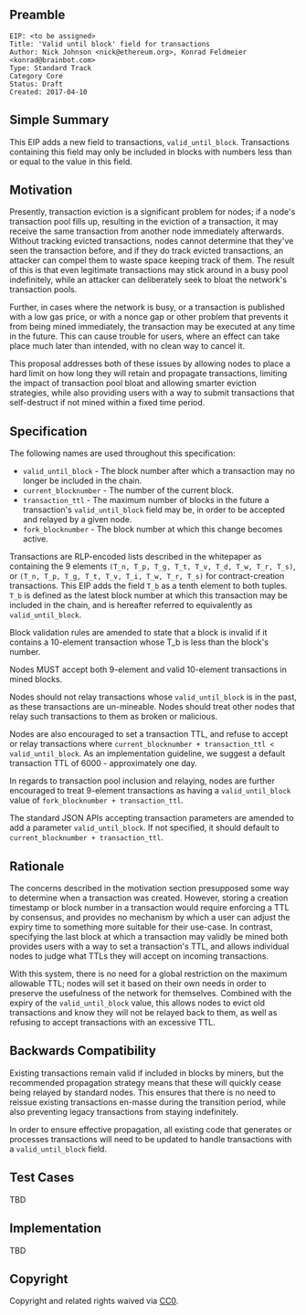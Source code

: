 ## Preamble

    EIP: <to be assigned>
    Title: 'Valid until block' field for transactions
    Author: Nick Johnson <nick@ethereum.org>, Konrad Feldmeier <konrad@brainbot.com>
    Type: Standard Track
    Category Core
    Status: Draft
    Created: 2017-04-10


## Simple Summary
This EIP adds a new field to transactions, `valid_until_block`. Transactions containing this field may only be included in blocks with numbers less than or equal to the value in this field.

## Motivation
Presently, transaction eviction is a significant problem for nodes; if a node's transaction pool fills up, resulting in the eviction of a transaction, it may receive the same transaction from another node immediately afterwards. Without tracking evicted transactions, nodes cannot determine that they've seen the transaction before, and if they do track evicted transactions, an attacker can compel them to waste space keeping track of them. The result of this is that even legitimate transactions may stick around in a busy pool indefinitely, while an attacker can deliberately seek to bloat the network's transaction pools.

Further, in cases where the network is busy, or a transaction is published with a low gas price, or with a nonce gap or other problem that prevents it from being mined immediately, the transaction may be executed at any time in the future. This can cause trouble for users, where an effect can take place much later than intended, with no clean way to cancel it.

This proposal addresses both of these issues by allowing nodes to place a hard limit on how long they will retain and propagate transactions, limiting the impact of transaction pool bloat and allowing smarter eviction strategies, while also providing users with a way to submit transactions that self-destruct if not mined within a fixed time period.

## Specification
The following names are used throughout this specification:

 - `valid_until_block` - The block number after which a transaction may no longer be included in the chain.
 - `current_blocknumber` - The number of the current block.
 - `transaction_ttl` - The maximum number of blocks in the future a transaction's `valid_until_block` field may be, in order to be accepted and relayed by a given node.
 - `fork_blocknumber` - The block number at which this change becomes active.

Transactions are RLP-encoded lists described in the whitepaper as containing the 9 elements `(T_n, T_p, T_g, T_t, T_v, T_d, T_w, T_r, T_s)`, or `(T_n, T_p, T_g, T_t, T_v, T_i, T_w, T_r, T_s)` for contract-creation transactions. This EIP adds the field `T_b` as a tenth element to both tuples. `T_b` is defined as the latest block number at which this transaction may be included in the chain, and is hereafter referred to equivalently as `valid_until_block`.

Block validation rules are amended to state that a block is invalid if it contains a 10-element transaction whose T_b is less than the block's number.

Nodes MUST accept both 9-element and valid 10-element transactions in mined blocks.

Nodes should not relay transactions whose `valid_until_block` is in the past, as these transactions are un-mineable. Nodes should treat other nodes that relay such transactions to them as broken or malicious.

Nodes are also encouraged to set a transaction TTL, and refuse to accept or relay transactions where `current_blocknumber + transaction_ttl < valid_until_block`. As an implementation guideline, we suggest a default transaction TTL of 6000 - approximately one day.

In regards to transaction pool inclusion and relaying, nodes are further encouraged to treat 9-element transactions as having a `valid_until_block` value of `fork_blocknumber + transaction_ttl`.

The standard JSON APIs accepting transaction parameters are amended to add a parameter `valid_until_block`. If not specified, it should default to `current_blocknumber + transaction_ttl`.

## Rationale
The concerns described in the motivation section presupposed some way to determine when a transaction was created. However, storing a creation timestamp or block number in a transaction would require enforcing a TTL by consensus, and provides no mechanism by which a user can adjust the expiry time to something more suitable for their use-case. In contrast, specifying the last block at which a transaction may validly be mined both provides users with a way to set a transaction's TTL, and allows individual nodes to judge what TTLs they will accept on incoming transactions.

With this system, there is no need for a global restriction on the maximum allowable TTL; nodes will set it based on their own needs in order to preserve the usefulness of the network for themselves. Combined with the expiry of the `valid_until_block` value, this allows nodes to evict old transactions and know they will not be relayed back to them, as well as refusing to accept transactions with an excessive TTL.

## Backwards Compatibility
Existing transactions remain valid if included in blocks by miners, but the recommended propagation strategy means that these will quickly cease being relayed by standard nodes. This ensures that there is no need to reissue existing transactions en-masse during the transition period, while also preventing legacy transactions from staying indefinitely.

In order to ensure effective propagation, all existing code that generates or processes transactions will need to be updated to handle transactions with a `valid_until_block` field.

## Test Cases
TBD

## Implementation
TBD

## Copyright
Copyright and related rights waived via [CC0](https://creativecommons.org/publicdomain/zero/1.0/).
